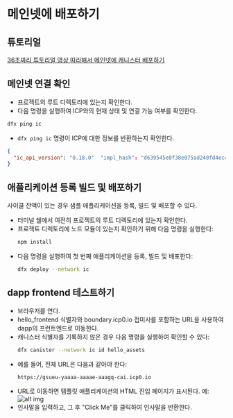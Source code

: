# 메인넷에 배포하기

## 튜토리얼

[36초짜리 튜토리얼 영상 따라해서 메인넷에 캐니스터 배포하기](https://youtu.be/O_X3jDf80Yk)

## 메인넷 연결 확인

- 프로젝트의 루트 디렉토리에 있는지 확인한다.
- 다음 명령을 실행하여 ICP와의 현재 상태 및 연결 가능 여부를 확인한다.

```sh
dfx ping ic
```

- `dfx ping ic` 명령이 ICP에 대한 정보를 반환하는지 확인한다.

```json
{
  "ic_api_version": "0.18.0"  "impl_hash": "d639545e0f38e075ad240fd4ec45d4eeeb11e1f67a52cdd449cd664d825e7fec"  "impl_version": "8dc1a28b4fb9605558c03121811c9af9701a6142"  "replica_health_status": "healthy"  "root_key": [48, 129, 130, 48, 29, 6, 13, 43, 6, 1, 4, 1, 130, 220, 124, 5, 3, 1, 2, 1, 6, 12, 43, 6, 1, 4, 1, 130, 220, 124, 5, 3, 2, 1, 3, 97, 0, 129, 76, 14, 110, 199, 31, 171, 88, 59, 8, 189, 129, 55, 60, 37, 92, 60, 55, 27, 46, 132, 134, 60, 152, 164, 241, 224, 139, 116, 35, 93, 20, 251, 93, 156, 12, 213, 70, 217, 104, 95, 145, 58, 12, 11, 44, 197, 52, 21, 131, 191, 75, 67, 146, 228, 103, 219, 150, 214, 91, 155, 180, 203, 113, 113, 18, 248, 71, 46, 13, 90, 77, 20, 80, 95, 253, 116, 132, 176, 18, 145, 9, 28, 95, 135, 185, 136, 131, 70, 63, 152, 9, 26, 11, 170, 174]
}
```

## 애플리케이션 등록 빌드 및 배포하기

사이클 잔액이 있는 경우 샘플 애플리케이션을 등록, 빌드 및 배포할 수 있다.

- 터미널 쉘에서 여전히 프로젝트의 루트 디렉토리에 있는지 확인한다.
- 프로젝트 디렉토리에 노드 모듈이 있는지 확인하기 위해 다음 명령을 실행한다:
  ```sh
  npm install
  ```
- 다음 명령을 실행하여 첫 번째 애플리케이션을 등록, 빌드 및 배포한다:
  ```sh
  dfx deploy --network ic
  ```

## dapp frontend 테스트하기

- 브라우저를 연다.
- hello_frontend 식별자와 boundary.icp0.io 접미사를 포함하는 URL을 사용하여 dapp의 프런트엔드로 이동한다.
- 캐니스터 식별자를 기록하지 않은 경우 다음 명령을 실행하여 확인할 수 있다:
  ```sh
  dfx canister --network ic id hello_assets
  ```
- 예를 들어, 전체 URL은 다음과 같아야 한다:
  ```txt
  https://gsueu-yaaaa-aaaae-aaagq-cai.icp0.io
  ```
- URL로 이동하면 템플릿 애플리케이션의 HTML 진입 페이지가 표시된다. 예:
  ![alt img](https://internetcomputer.org/assets/images/net-frontend-prompt-b72ec96d6f4dfc36b7eed1994cbb8b0d.png)
- 인사말을 입력하고, 그 후 "Click Me"를 클릭하여 인사말을 반환한다.
